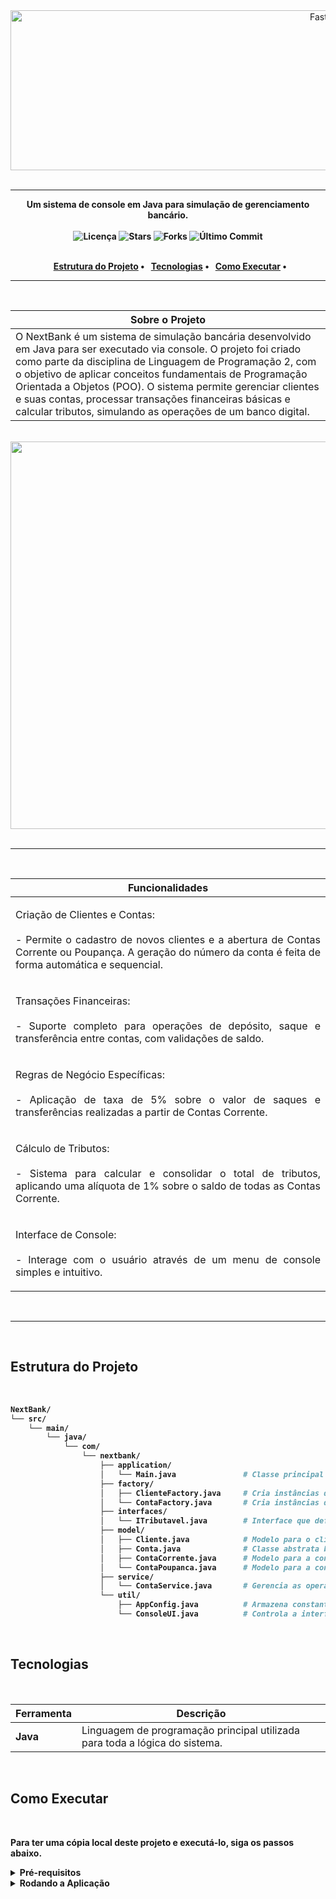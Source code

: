 <div align="center"\>
  <img width="1024" height="256" alt="FastDelivery" src="https://github.com/user-attachments/assets/c15ca463-4bd3-42aa-8a0b-67692502611d" />
</div>

<br>

-----

<div align="center"\>
  <strong>Um sistema de console em Java para simulação de gerenciamento bancário.</strong\>
</div>

<br>

<div align="center">
  <img src="https://img.shields.io/github/license/OfAndreS/NextBank?style=for-the-badge" alt="Licença">
  <img src="https://img.shields.io/github/stars/OfAndreS/NextBank?style=for-the-badge" alt="Stars">
  <img src="https://img.shields.io/github/forks/OfAndreS/NextBank?style=for-the-badge" alt="Forks">
  <img src="https://img.shields.io/github/last-commit/OfAndreS/NextBank?style=for-the-badge" alt="Último Commit">
</div>

<br>

<p align="center">
  <a href="#estrutura-do-projeto">Estrutura do Projeto</a> •
  <a href="#tecnologias">Tecnologias</a> •
  <a href="#como-executar">Como Executar</a> •
</p>

-----

<br>

|**Sobre o Projeto**|
|-|
|O NextBank é um sistema de simulação bancária desenvolvido em Java para ser executado via console. O projeto foi criado como parte da disciplina de Linguagem de Programação 2, com o objetivo de aplicar conceitos fundamentais de Programação Orientada a Objetos (POO). O sistema permite gerenciar clientes e suas contas, processar transações financeiras básicas e calcular tributos, simulando as operações de um banco digital.|

<br>

<div align="center"\>
  <img width="1279" height="620" alt="image" src="https://github.com/user-attachments/assets/641d4153-5e5a-416a-b563-d50ed48ad6c4" />
</div>

<br>

-----

<br>

| **Funcionalidades** |
|---|
| <p align="justify">  Criação de Clientes e Contas: <br> <br> -  Permite o cadastro de novos clientes e a abertura de Contas Corrente ou Poupança. A geração do número da conta é feita de forma automática e sequencial. </p> |
| <p align="justify">Transações Financeiras: <br> <br> - Suporte completo para operações de depósito, saque e transferência entre contas, com validações de saldo. </p> |
| <p align="justify"> Regras de Negócio Específicas: <br> <br> - Aplicação de taxa de 5% sobre o valor de saques e transferências realizadas a partir de Contas Corrente. </p> |
| <p align="justify"> Cálculo de Tributos: <br> <br> - Sistema para calcular e consolidar o total de tributos, aplicando uma alíquota de 1% sobre o saldo de todas as Contas Corrente. </p> |
| <p align="justify"> Interface de Console: <br> <br> - Interage com o usuário através de um menu de console simples e intuitivo. </p> |

<br>

-----

<br>

## **Estrutura do Projeto**
<br>

```bash
NextBank/
└── src/
    └── main/
        └── java/
            └── com/
                └── nextbank/
                    ├── application/
                    │   └── Main.java               # Classe principal que inicia a aplicação e o menu.
                    ├── factory/
                    │   ├── ClienteFactory.java     # Cria instâncias de Cliente.
                    │   └── ContaFactory.java       # Cria instâncias de Conta (Corrente ou Poupança).
                    ├── interfaces/
                    │   └── ITributavel.java        # Interface que define o contrato para cálculo de tributos.
                    ├── model/
                    │   ├── Cliente.java            # Modelo para o cliente.
                    │   ├── Conta.java              # Classe abstrata base para os tipos de contas.
                    │   ├── ContaCorrente.java      # Modelo para a conta corrente.
                    │   └── ContaPoupanca.java      # Modelo para a conta poupança.
                    ├── service/
                    │   └── ContaService.java       # Gerencia as operações de contas e clientes.
                    └── util/
                        ├── AppConfig.java          # Armazena constantes e configurações da aplicação.
                        └── ConsoleUI.java          # Controla a interface do usuário no console.
```

<br>

## **Tecnologias**

<br>

| Ferramenta | Descrição |
|-----------|----------------------------------------------------------------|
| **Java** | Linguagem de programação principal utilizada para toda a lógica do sistema. |

<br>

## **Como Executar**

<br>

Para ter uma cópia local deste projeto e executá-lo, siga os passos abaixo.

<details>
  <summary><strong>Pré-requisitos</strong></summary>
  
  - Você vai precisar do Java Development Kit (JDK) instalado na sua máquina.
  - Você vai precisar do Git instalado na sua máquina para clonar o repositório.
  - É bom ter um editor de texto como o VS Code ou uma IDE como IntelliJ ou Eclipse.

</details>

<details>
  <summary><strong>Rodando a Aplicação</strong></summary>

<br>

1 ) **Clone o repositório:**

```bash
git clone https://github.com/OfAndreS/FastDelivery.git
````

2 ) **Navegue até o diretório `src` do projeto:**

```bash
cd FastDelivery
```

3 ) **Compile todos os arquivos Java a partir do diretório `src`:**

```bash
# Para sistemas baseados em Unix (Linux, macOS)
mkdir -p bin && javac -d bin $(find src/main/java -name "*.java")

# Para Windows (PowerShell)
if (-not (Test-Path -Path "bin")) { New-Item -ItemType Directory -Path "bin" }; javac -d bin (Get-ChildItem -Recurse -Path src/main/java -Filter *.java).FullName
```

4 ) **Execute a classe principal a partir do diretório `src`:**

```bash
java -cp bin com.nextbank.application.Main
```

</details>
